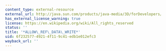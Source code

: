 ```yaml
---
content_type: external-resource
external_url: http://java.sun.com/products/java-media/3D/forDevelopers/J3D_1_2_API/j3dapi/javax/media/j3d/GeometryArray.html#ALLOW_REF_DATA_WRITE
has_external_license_warning: true
license: https://en.wikipedia.org/wiki/All_rights_reserved
status: ''
title: '*ALLOW\_REF\_DATA\_WRITE*'
uid: 6f232577-4921-4f11-9c41-edb1e012efc3
wayback_url: ''
---
```


